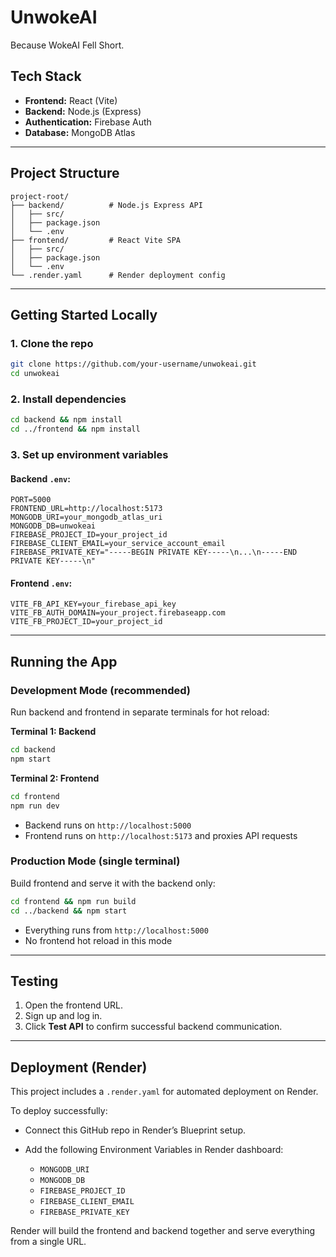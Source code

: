 # UnwokeAI

Because WokeAI Fell Short.

## Tech Stack

* **Frontend:** React (Vite)
* **Backend:** Node.js (Express)
* **Authentication:** Firebase Auth
* **Database:** MongoDB Atlas

---

## Project Structure

```
project-root/
├── backend/          # Node.js Express API
│   ├── src/
│   ├── package.json
│   └── .env
├── frontend/         # React Vite SPA
│   ├── src/
│   ├── package.json
│   └── .env
└── .render.yaml      # Render deployment config
```

---

## Getting Started Locally

### 1. Clone the repo

```bash
git clone https://github.com/your-username/unwokeai.git
cd unwokeai
```

### 2. Install dependencies

```bash
cd backend && npm install
cd ../frontend && npm install
```

### 3. Set up environment variables

#### Backend `.env`:

```
PORT=5000
FRONTEND_URL=http://localhost:5173
MONGODB_URI=your_mongodb_atlas_uri
MONGODB_DB=unwokeai
FIREBASE_PROJECT_ID=your_project_id
FIREBASE_CLIENT_EMAIL=your_service_account_email
FIREBASE_PRIVATE_KEY="-----BEGIN PRIVATE KEY-----\n...\n-----END PRIVATE KEY-----\n"
```

#### Frontend `.env`:

```
VITE_FB_API_KEY=your_firebase_api_key
VITE_FB_AUTH_DOMAIN=your_project.firebaseapp.com
VITE_FB_PROJECT_ID=your_project_id
```

---

## Running the App

### Development Mode (recommended)

Run backend and frontend in separate terminals for hot reload:

**Terminal 1: Backend**

```bash
cd backend
npm start
```

**Terminal 2: Frontend**

```bash
cd frontend
npm run dev
```

* Backend runs on `http://localhost:5000`
* Frontend runs on `http://localhost:5173` and proxies API requests

### Production Mode (single terminal)

Build frontend and serve it with the backend only:

```bash
cd frontend && npm run build
cd ../backend && npm start
```

* Everything runs from `http://localhost:5000`
* No frontend hot reload in this mode

---

## Testing

1. Open the frontend URL.
2. Sign up and log in.
3. Click **Test API** to confirm successful backend communication.

---

## Deployment (Render)

This project includes a `.render.yaml` for automated deployment on Render.

To deploy successfully:

* Connect this GitHub repo in Render’s Blueprint setup.
* Add the following Environment Variables in Render dashboard:

  * `MONGODB_URI`
  * `MONGODB_DB`
  * `FIREBASE_PROJECT_ID`
  * `FIREBASE_CLIENT_EMAIL`
  * `FIREBASE_PRIVATE_KEY`

Render will build the frontend and backend together and serve everything from a single URL.